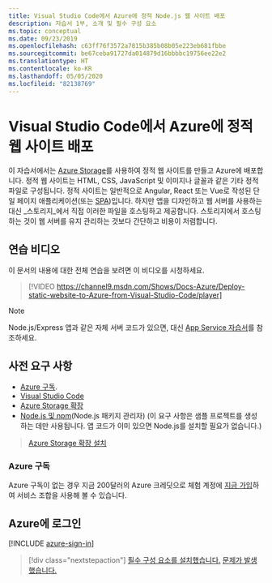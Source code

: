 ```yaml
---
title: Visual Studio Code에서 Azure에 정적 Node.js 웹 사이트 배포
description: 자습서 1부, 소개 및 필수 구성 요소
ms.topic: conceptual
ms.date: 09/23/2019
ms.openlocfilehash: c63ff76f3572a7815b385b08b05e223eb681fbbe
ms.sourcegitcommit: be67ceba91727da014879d16bbbbc19756ee22e2
ms.translationtype: HT
ms.contentlocale: ko-KR
ms.lasthandoff: 05/05/2020
ms.locfileid: "82138769"
---
```

# <a name="deploy-a-static-website-to-azure-from-visual-studio-code"></a>Visual Studio Code에서 Azure에 정적 웹 사이트 배포

이 자습서에서는 [Azure Storage](https://docs.microsoft.com/azure/storage)를 사용하여 정적 웹 사이트를 만들고 Azure에 배포합니다. 정적 웹 사이트는 HTML, CSS, JavaScript 및 이미지나 글꼴과 같은 기타 정적 파일로 구성됩니다. 정적 사이트는 일반적으로 Angular, React 또는 Vue로 작성된 단일 페이지 애플리케이션(또는 [SPA](https://en.wikipedia.org/wiki/Single-page_application))입니다. 하지만 앱을 디자인하고 웹 서버를 사용하는 대신 _스토리지_에서 직접 이러한 파일을 호스팅하고 제공합니다. 스토리지에서 호스팅하는 것이 웹 서버를 유지 관리하는 것보다 간단하고 비용이 저렴합니다.

## <a name="walkthrough-video"></a>연습 비디오

이 문서의 내용에 대한 전체 연습을 보려면 이 비디오를 시청하세요.

> [!VIDEO https://channel9.msdn.com/Shows/Docs-Azure/Deploy-static-website-to-Azure-from-Visual-Studio-Code/player]

> [!NOTE]
> Node.js/Express 앱과 같은 자체 서버 코드가 있으면, 대신 [App Service 자습서](tutorial-vscode-azure-app-service-node-01.md)를 참조하세요.

## <a name="prerequisites"></a>사전 요구 사항

- [Azure 구독](#azure-subscription).
- [Visual Studio Code](https://code.visualstudio.com/)
- [Azure Storage 확장](https://marketplace.visualstudio.com/items?itemName=ms-azuretools.vscode-azurestorage)
- [Node.js 및 npm](https://nodejs.org/en/download)(Node.js 패키지 관리자) (이 요구 사항은 샘플 프로젝트를 생성하는 데만 사용됩니다. 앱 코드가 이미 있으면 Node.js를 설치할 필요가 없습니다.)

> <a class="tutorial-install-extension-btn" href="https://marketplace.visualstudio.com/items?itemName=ms-azuretools.vscode-azurestorage">Azure Storage 확장 설치</a>

### <a name="azure-subscription"></a>Azure 구독

Azure 구독이 없는 경우 지금 200달러의 Azure 크레딧으로 체험 계정에 [지금 가입](https://azure.microsoft.com/free/?utm_source=campaign&utm_campaign=vscode-tutorial-static-website&mktingSource=vscode-tutorial-static-website)하여 서비스 조합을 사용해 볼 수 있습니다.

## <a name="sign-in-to-azure"></a>Azure에 로그인

[!INCLUDE [azure-sign-in](includes/azure-sign-in.md)]

> [!div class="nextstepaction"]
> [필수 구성 요소를 설치했습니다.](tutorial-vscode-static-website-node-02.md) [문제가 발생했습니다.](https://www.research.net/r/PWZWZ52?tutorial=node-deployment-staticwebsite&step=getting-started)
